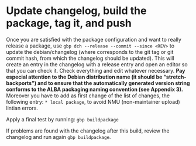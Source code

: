 # Update changelog, build the package, tag it, and push


Once you are satisfied with the package configuration and want to really release a package, use `gbp dch --release --commit --since <REV>` to update the debian/changelog (where <REV> corresponds to the git tag or git commit hash, from which the changelog should be updated).
This will create an entry in the changelog with a release entry and open an editor so that you can check it. Check everything and edit whatever necessary. **Pay especial attention to the Debian distribution name (it should be “stretch-backports”) and to ensure that the automatically generated version string conforms to the ALBA packaging naming convention (see Appendix 3).** Moreover you have to add as first change of the list of changes, the following entry: `* local package`, to avoid NMU (non-maintainer upload) lintian errors.

Apply a final test by running:
`gbp buildpackage`

If problems are found with the changelog after this build, review the
changelog and run again `gbp buildpackage`.

